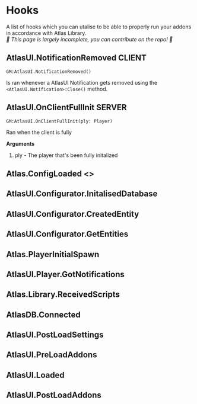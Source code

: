 # Hooks
A list of hooks which you can utalise to be able to properly run your addons in accordance with Atlas Library.<br>
*🚧 This page is largely incomplete, you can contribute on the repo! 🚧*

## AtlasUI.NotificationRemoved <client>CLIENT</client>

```laux
GM:AtlasUI.NotificationRemoved()
```
Is ran whenever a AtlasUI Notification gets removed using the `<AtlasUI.Notification>:Close()` method.

## AtlasUI.OnClientFullInit <server>SERVER</server>

```laux
GM:AtlasUI.OnClientFullInit(ply: Player)
```

Ran when the client is fully 

**Arguments**
1. ply - The player that's been fully initalized


## Atlas.ConfigLoaded <>
## AtlasUI.Configurator.InitalisedDatabase
## AtlasUI.Configurator.CreatedEntity
## AtlasUI.Configurator.GetEntities
## Atlas.PlayerInitialSpawn
## AtlasUI.Player.GotNotifications
## Atlas.Library.ReceivedScripts
## AtlasDB.Connected
## AtlasUI.PostLoadSettings
## AtlasUI.PreLoadAddons
## AtlasUI.Loaded
## AtlasUI.PostLoadAddons